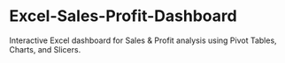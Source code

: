 # Excel-Sales-Profit-Dashboard
Interactive Excel dashboard for Sales &amp; Profit analysis using Pivot Tables, Charts, and Slicers.
